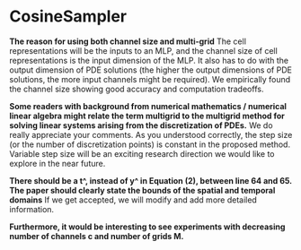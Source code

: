 # CosineSampler


__The reason for using both channel size and multi-grid__
The cell representations will be the inputs to an MLP, and the channel size of cell representations is the input dimension of the MLP. It also has to do with the output dimension of PDE solutions (the higher the output dimensions of PDE solutions, the more input channels might be required). We empirically found the channel size showing good accuracy and computation tradeoffs.

__Some readers with background from numerical mathematics / numerical linear algebra might relate the term multigrid to the multigrid method for solving linear systems arising from the discretization of PDEs.__
We do really appreciate your comments. As you understood correctly, the step size (or the number of discretization points) is constant in the proposed method. Variable step size will be an exciting research direction we would like to explore in the near future. 

__There should be a t^, instead of y^ in Equation (2), between line 64 and 65. The paper should clearly state the bounds of the spatial and temporal domains__
If we get accepted, we will modify and add more detailed information.

__Furthermore, it would be interesting to see experiments with decreasing number of channels c and number of grids M.__
